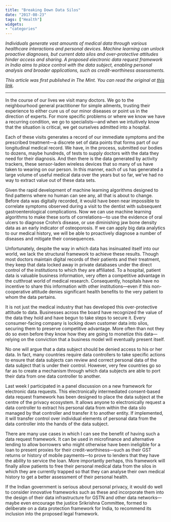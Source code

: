 ```yaml
---
title: "Breaking Down Data Silos"
date: "2017-08-23"
tags: ["Health"]
widgets: 
- "categories"
---
```


*Individuals generate vast amounts of medical data through various healthcare interactions and personal devices. Machine learning can unlock proactive diagnoses, but current data silos and over-protective attitudes hinder access and sharing. A proposed electronic data request framework in India aims to place control with the data subject, enabling personal analysis and broader applications, such as credit-worthiness assessments.*
<!--more-->
*This article was first published in The Mint. You can read the original at [this link](https://www.livemint.com/Opinion/1dnydV5vxstpDQQ5L8Am3H/Breaking-down-data-silos.html).*

---

In the course of our lives we visit many doctors. We go to the neighbourhood general practitioner for simple ailments, trusting their experience to either cure us of our minor diseases or point us in the direction of experts. For more specific problems or where we know we have a recurring condition, we go to specialists—and when we intuitively know that the situation is critical, we get ourselves admitted into a hospital.

Each of these visits generates a record of our immediate symptoms and the prescribed treatment—a discrete set of data points that forms part of our longitudinal medical record. We have, in the process, submitted our bodies to dozens, maybe hundreds, of tests to supply doctors with the data they need for their diagnosis. And then there is the data generated by activity trackers, these sensor-laden wireless devices that so many of us have taken to wearing on our person. In this manner, each of us has generated a large volume of useful medical data over the years but so far, we’ve had no way to extract value out of these data sets.

Given the rapid development of machine learning algorithms designed to find patterns where no human can see any, all that is about to change. Before data was digitally recorded, it would have been near impossible to correlate symptoms observed during a visit to the dentist with subsequent gastroenterological complications. Now we can use machine learning algorithms to make these sorts of correlations—to use the evidence of oral ulcers to diagnose Crohn’s disease, or use diminishing jaw bone density data as an early indicator of osteoporosis. If we can apply big data analytics to our medical history, we will be able to proactively diagnose a number of diseases and mitigate their consequences.

Unfortunately, despite the way in which data has insinuated itself into our world, we lack the structural framework to achieve these results. Though most doctors maintain digital records of their patients and their treatment, they keep that data locked away in private databases under the direct control of the institutions to which they are affiliated. To a hospital, patient data is valuable business information, very often a competitive advantage in the cutthroat world of medical research. Consequently, hospitals have no incentive to share this information with other institutions—even if this non-cooperative attitude denies significant health benefits to the very patient to whom the data pertains.

It is not just the medical industry that has developed this over-protective attitude to data. Businesses across the board have recognized the value of the data they hold and have begun to take steps to secure it. Every consumer-facing company is locking down customer data into silos, securing them to preserve competitive advantage. More often than not they do so even before they know how they are going to monetize this data—relying on the conviction that a business model will eventually present itself.

No one will argue that a data subject should be denied access to his or her data. In fact, many countries require data controllers to take specific actions to ensure that data subjects can review and correct personal data of the data subject that is under their control. However, very few countries go so far as to create a mechanism through which data subjects are able to port their data from one data controller to another.

Last week I participated in a panel discussion on a new framework for electronic data requests. This electronically intermediated consent-based data request framework has been designed to place the data subject at the centre of the privacy ecosystem. It allows anyone to electronically request a data controller to extract his personal data from within the data silo managed by that controller and transfer it to another entity. If implemented, it will transfer control over individual elements of personal data from the data controller into the hands of the data subject.

There are many use cases in which I can see the benefit of having such a data request framework. It can be used in microfinance and alternative lending to allow borrowers who might otherwise have been ineligible for a loan to present proxies for their credit-worthiness—such as their GST returns or history of mobile payments—to prove to lenders that they have the ability to service the loan. More importantly perhaps, this framework will finally allow patients to free their personal medical data from the silos in which they are currently trapped so that they can analyse their own medical history to get a better assessment of their personal health.

If the Indian government is serious about personal privacy, it would do well to consider innovative frameworks such as these and incorporate them into the design of their data infrastructure for GSTN and other data networks—maybe even encourage the justice Srikrishna Committee, formed to deliberate on a data protection framework for India, to recommend its inclusion into the proposed legal framework.


